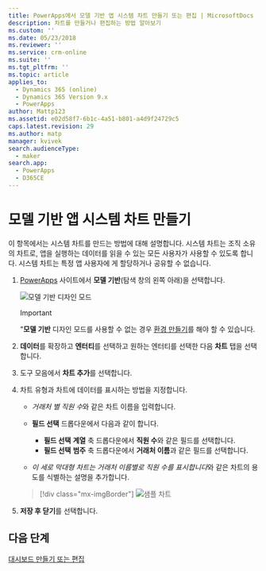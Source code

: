 ```yaml
---
title: PowerApps에서 모델 기반 앱 시스템 차트 만들기 또는 편집 | MicrosoftDocs
description: 차트를 만들거나 편집하는 방법 알아보기
ms.custom: ''
ms.date: 05/23/2018
ms.reviewer: ''
ms.service: crm-online
ms.suite: ''
ms.tgt_pltfrm: ''
ms.topic: article
applies_to:
  - Dynamics 365 (online)
  - Dynamics 365 Version 9.x
  - PowerApps
author: Mattp123
ms.assetid: e02d58f7-6b1c-4a51-b801-a4d9f24729c5
caps.latest.revision: 29
ms.author: matp
manager: kvivek
search.audienceType:
  - maker
search.app:
  - PowerApps
  - D365CE
---
```

# <a name="create-a-model-driven-app-system-chart"></a>모델 기반 앱 시스템 차트 만들기

이 항목에서는 시스템 차트를 만드는 방법에 대해 설명합니다. 시스템 차트는 조직 소유의 차트로, 앱을 실행하는 데이터를 읽을 수 있는 모든 사용자가 사용할 수 있도록 합니다. 시스템 차트는 특정 앱 사용자에 게 할당하거나 공유할 수 없습니다.  
  
1. [PowerApps](https://web.powerapps.com/?utm_source=padocs&utm_medium=linkinadoc&utm_campaign=referralsfromdoc) 사이트에서 **모델 기반**(탐색 창의 왼쪽 아래)을 선택합니다.  

     ![모델 기반 디자인 모드](media/model-driven-switch.png)

    > [!IMPORTANT]
    > "**모델 기반** 디자인 모드를 사용할 수 없는 경우 [환경 만들기](https://docs.microsoft.com/powerapps/administrator/create-environment)를 해야 할 수 있습니다.     
  
2. **데이터**를 확장하고 **엔터티**를 선택하고 원하는 엔터티를 선택한 다음 **차트** 탭을 선택합니다.  
  
3.  도구 모음에서 **차트 추가**를 선택합니다.  
  
4.  차트 유형과 차트에 데이터를 표시하는 방법을 지정합니다.  
  
    -   *거래처 별 직원 수*와 같은 차트 이름을 입력합니다.  
  
    -   **필드 선택** 드롭다운에서 다음과 같이 합니다. 
        - **필드 선택** **계열** 축 드롭다운에서 **직원 수**와 같은 필드를 선택합니다.  
        - **필드 선택** **범주** 축 드롭다운에서 **거래처 이름**과 같은 필드를 선택합니다.
  
    -   *이 세로 막대형 차트는 거래처 이름별로 직원 수를 표시합니다*와 같은 차트의 용도를 식별하는 설명을 추가합니다.  

    > [!div class="mx-imgBorder"] 
    > ![샘플 차트](media/sample-chart.png)
  
5.  **저장 후 닫기**를 선택합니다.  

## <a name="next-steps"></a>다음 단계  
[대시보드 만들기 또는 편집](create-edit-dashboards.md)
